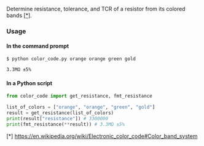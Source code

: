 Determine resistance, tolerance, and TCR of a resistor from its colored bands [[*]](#1).

### Usage
#### In the command prompt
```console
$ python color_code.py orange orange green gold

3.3MΩ ±5%
```
#### In a Python script
```py
from color_code import get_resistance, fmt_resistance

list_of_colors = ["orange", "orange", "green", "gold"]
result = get_resistance(list_of_colors)
print(result["resistance"]) # 3300000
print(fmt_resistance(**result)) # 3.3MΩ ±5%
```

<a id="1">[*]</a> https://en.wikipedia.org/wiki/Electronic_color_code#Color_band_system